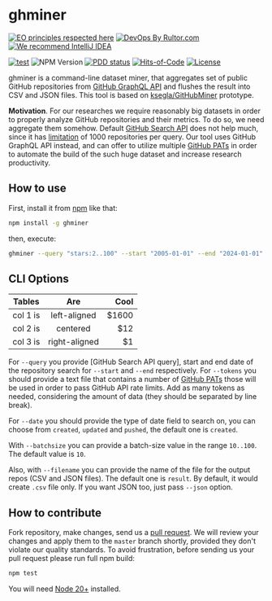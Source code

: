 # ghminer

[![EO principles respected here](https://www.elegantobjects.org/badge.svg)](https://www.elegantobjects.org)
[![DevOps By Rultor.com](http://www.rultor.com/b/h1alexbel/samples-filter)](http://www.rultor.com/p/h1alexbel/samples-filter)
[![We recommend IntelliJ IDEA](https://www.elegantobjects.org/intellij-idea.svg)](https://www.jetbrains.com/idea/)

[![test](https://github.com/h1alexbel/ghminer/actions/workflows/test.yml/badge.svg)](https://github.com/h1alexbel/ghminer/actions/workflows/test.yml)
![NPM Version](https://img.shields.io/npm/v/ghminer)
[![PDD status](http://www.0pdd.com/svg?name=h1alexbel/ghminer)](http://www.0pdd.com/p?name=h1alexbel/ghminer)
[![Hits-of-Code](https://hitsofcode.com/github/h1alexbel/ghminer)](https://hitsofcode.com/view/github/h1alexbel/ghminer)
[![License](https://img.shields.io/badge/license-MIT-green.svg)](https://github.com/h1alexbel/ghminer/blob/master/LICENSE.txt)

ghminer is a command-line dataset miner, that aggregates set of public GitHub
repositories from [GitHub GraphQL API] and flushes the result into CSV and JSON
files. This tool is based on [ksegla/GitHubMiner] prototype.

**Motivation**. For our researches we require reasonably big datasets in order
to properly analyze GitHub repositories and their metrics. To do so, we need
aggregate them somehow. Default [GitHub Search API] does not help much, since
it has [limitation] of 1000 repositories per query. Our tool uses GitHub
GraphQL API instead, and can offer to utilize multiple [GitHub PATs]
in order to automate the build of the such huge dataset and increase research
productivity.

## How to use

First, install it from [npm](https://www.npmjs.com/package/ghminer) like that:

```bash
npm install -g ghminer
```

then, execute:

```bash
ghminer --query "stars:2..100" --start "2005-01-01" --end "2024-01-01" --tokens pats.txt
```

## CLI Options

| Tables   |      Are      |  Cool |
|----------|:-------------:|------:|
| col 1 is |  left-aligned | $1600 |
| col 2 is |    centered   |   $12 |
| col 3 is | right-aligned |    $1 |

For `--query` you provide [GitHub Search API query], start and end date
of the repository search for `--start` and `--end` respectively.
For `--tokens` you should provide a text file that contains a number of
[GitHub PATs] those will be used in order to pass GitHub API rate limits.
Add as many tokens as needed, considering the amount of data
(they should be separated by line break).

For `--date` you should provide the type of date field to search on, you can
choose from `created`, `updated` and `pushed`, the default one is `created`.

With `--batchsize` you can provide a batch-size value in the range `10..100`.
The default value is `10`.

Also, with `--filename` you can provide the name of the file for the output
repos (CSV and JSON files). The default one is `result`. By default, it would
create `.csv` file only. If you want JSON too, just pass `--json` option.

## How to contribute

Fork repository, make changes, send us a [pull request](https://www.yegor256.com/2014/04/15/github-guidelines.html).
We will review your changes and apply them to the `master` branch shortly,
provided they don't violate our quality standards. To avoid frustration,
before sending us your pull request please run full npm build:

```bash
npm test
```

You will need [Node 20+] installed.

[ksegla/GitHubMiner]: https://github.com/ksegla/GitHubMiner
[GitHub Search API]: https://api.github.com
[GitHub GraphQL API]: https://api.github.com/graphql
[GitHub PAts]: https://docs.github.com/en/authentication/keeping-your-account-and-data-secure/managing-your-personal-access-tokens
[limitation]: https://stackoverflow.com/questions/37602893/github-search-limit-results
[Node 20+]: https://nodejs.org/en/download/package-manager
